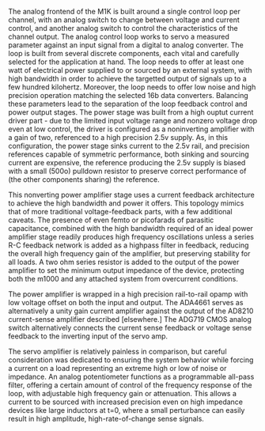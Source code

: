 The analog frontend of the M1K is built around a single control loop per channel, with an analog switch to change between voltage and current control, and another analog switch to control the characteristics of the channel output. The analog control loop works to servo a measured parameter against an input signal from a digital to analog converter. The loop is built from several discrete components, each vital and carefully selected for the application at hand. The loop needs to offer at least one watt of electrical power supplied to or sourced by an external system, with high bandwidth in order to achieve the targetted output of signals up to a few hundred kilohertz. Moreover, the loop needs to offer low noise and high precision operation matching the selected 16b data converters. Balancing these parameters lead to the separation of the loop feedback control and power output stages. The power stage was built from a high ouptut current driver part - due to the limited input voltage range and nonzero voltage drop even at low control, the driver is configured as a noninverting amplifier with a gain of two, referenced to a high precision 2.5v supply. As, in this configuration, the power stage sinks current to the 2.5v rail, and precision references capable of symmetric performance, both sinking and sourcing current are expensive, the reference producing the 2.5v supply is biased with a small (500o) pulldown resistor to preserve correct performance of (the other components sharing) the reference. 

This nonverting power amplifier stage uses a current feedback architecture to achieve the high bandwidth and power it offers. This topology mimics that of more traditional voltage-feedback parts, with a few additional caveats. The presence of even femto or picofarads of parasitic capacitance, combined with the high bandwidth required of an ideal power amplifier stage readily produces high frequency oscillations unless a series R-C feedback network is added as a highpass filter in feedback, reducing the overall high frequency gain of the amplifier, but preserving stability for all loads. A two ohm series resistor is added to the output of the power amplifier to set the minimum output impedance of the device, protecting both the m1000 and any attached system from overcurrent conditions.

The power amplifier is wrapped in a high precision rail-to-rail opamp with low voltage offset on both the input and output. The ADA4661 serves as alternatively a unity gain current amplifier against the output of the AD8210 current-sense amplifier described [elsewhere.] The ADG719 CMOS analog switch alternatively connects the current sense feedback or voltage sense feedback to the inverting input of the servo amp. 

The servo amplifier is relatively painless in comparison, but careful consideration was dedicated to ensuring the system behavior while forcing a current on a load representing an extreme high or low of noise or impedance. An analog potentiometer functions as a programmable all-pass filter, offering a certain amount of control of the frequency response of the loop, with adjustable high frequency gain or attenuation. This allows a current to be sourced with increased precision even on high impedance devices like large inductors at t=0, where a small perturbance can easily result in high amplitude, high-rate-of-change sense signals.



